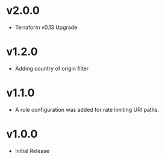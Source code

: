 # v2.0.0

- Terraform v0.13 Upgrade

# v1.2.0

- Adding country of origin filter

# v1.1.0

- A rule configuration was added for rate limiting URI paths.

# v1.0.0

- Initial Release
